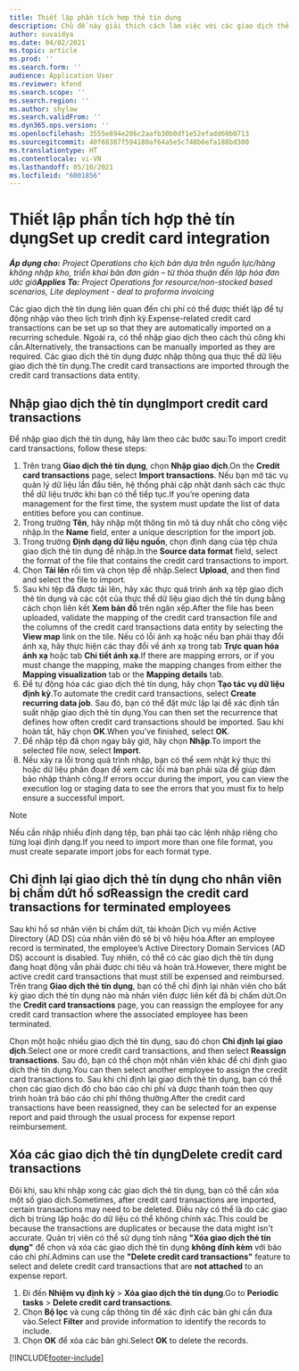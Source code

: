```yaml
---
title: Thiết lập phần tích hợp thẻ tín dụng
description: Chủ đề này giải thích cách làm việc với các giao dịch thẻ tín dụng liên quan đến chi phí.
author: suvaidya
ms.date: 04/02/2021
ms.topic: article
ms.prod: ''
ms.search.form: ''
audience: Application User
ms.reviewer: kfend
ms.search.scope: ''
ms.search.region: ''
ms.author: shylaw
ms.search.validFrom: ''
ms.dyn365.ops.version: ''
ms.openlocfilehash: 3555e894e206c2aafb30b0df1e52efadd69b0713
ms.sourcegitcommit: 40f68387f594180af64a5e5c748b6efa188bd300
ms.translationtype: HT
ms.contentlocale: vi-VN
ms.lasthandoff: 05/10/2021
ms.locfileid: "6001856"
---
```

# <a name="set-up-credit-card-integration"></a><span data-ttu-id="4c4eb-103">Thiết lập phần tích hợp thẻ tín dụng</span><span class="sxs-lookup"><span data-stu-id="4c4eb-103">Set up credit card integration</span></span>

<span data-ttu-id="4c4eb-104">_**Áp dụng cho:** Project Operations cho kịch bản dựa trên nguồn lực/hàng không nhập kho, triển khai bản đơn giản – từ thỏa thuận đến lập hóa đơn ước giá_</span><span class="sxs-lookup"><span data-stu-id="4c4eb-104">_**Applies To:** Project Operations for resource/non-stocked based scenarios, Lite deployment - deal to proforma invoicing_</span></span>

<span data-ttu-id="4c4eb-105">Các giao dịch thẻ tín dụng liên quan đến chi phí có thể được thiết lập để tự động nhập vào theo lịch trình định kỳ.</span><span class="sxs-lookup"><span data-stu-id="4c4eb-105">Expense-related credit card transactions can be set up so that they are automatically imported on a recurring schedule.</span></span> <span data-ttu-id="4c4eb-106">Ngoài ra, có thể nhập giao dịch theo cách thủ công khi cần.</span><span class="sxs-lookup"><span data-stu-id="4c4eb-106">Alternatively, the transactions can be manually imported as they are required.</span></span> <span data-ttu-id="4c4eb-107">Các giao dịch thẻ tín dụng được nhập thông qua thực thể dữ liệu giao dịch thẻ tín dụng.</span><span class="sxs-lookup"><span data-stu-id="4c4eb-107">The credit card transactions are imported through the credit card transactions data entity.</span></span>

## <a name="import-credit-card-transactions"></a><span data-ttu-id="4c4eb-108">Nhập giao dịch thẻ tín dụng</span><span class="sxs-lookup"><span data-stu-id="4c4eb-108">Import credit card transactions</span></span>

<span data-ttu-id="4c4eb-109">Để nhập giao dịch thẻ tín dụng, hãy làm theo các bước sau:</span><span class="sxs-lookup"><span data-stu-id="4c4eb-109">To import credit card transactions, follow these steps:</span></span>

1. <span data-ttu-id="4c4eb-110">Trên trang **Giao dịch thẻ tín dụng**, chọn **Nhập giao dịch**.</span><span class="sxs-lookup"><span data-stu-id="4c4eb-110">On the **Credit card transactions** page, select **Import transactions**.</span></span> <span data-ttu-id="4c4eb-111">Nếu bạn mở tác vụ quản lý dữ liệu lần đầu tiên, hệ thống phải cập nhật danh sách các thực thể dữ liệu trước khi bạn có thể tiếp tục.</span><span class="sxs-lookup"><span data-stu-id="4c4eb-111">If you’re opening data management for the first time, the system must update the list of data entities before you can continue.</span></span>
2. <span data-ttu-id="4c4eb-112">Trong trường **Tên**, hãy nhập một thông tin mô tả duy nhất cho công việc nhập.</span><span class="sxs-lookup"><span data-stu-id="4c4eb-112">In the **Name** field, enter a unique description for the import job.</span></span>
3. <span data-ttu-id="4c4eb-113">Trong trường **Định dạng dữ liệu nguồn**, chọn định dạng của tệp chứa giao dịch thẻ tín dụng để nhập.</span><span class="sxs-lookup"><span data-stu-id="4c4eb-113">In the **Source data format** field, select the format of the file that contains the credit card transactions to import.</span></span>
4. <span data-ttu-id="4c4eb-114">Chọn **Tải lên** rồi tìm và chọn tệp để nhập.</span><span class="sxs-lookup"><span data-stu-id="4c4eb-114">Select **Upload**, and then find and select the file to import.</span></span>
5. <span data-ttu-id="4c4eb-115">Sau khi tệp đã được tải lên, hãy xác thực quá trình ánh xạ tệp giao dịch thẻ tín dụng và các cột của thực thể dữ liệu giao dịch thẻ tín dụng bằng cách chọn liên kết **Xem bản đồ** trên ngăn xếp.</span><span class="sxs-lookup"><span data-stu-id="4c4eb-115">After the file has been uploaded, validate the mapping of the credit card transaction file and the columns of the credit card transactions data entity by selecting the **View map** link on the tile.</span></span> <span data-ttu-id="4c4eb-116">Nếu có lỗi ánh xạ hoặc nếu bạn phải thay đổi ánh xạ, hãy thực hiện các thay đổi về ánh xạ trong tab **Trực quan hóa ánh xạ** hoặc tab **Chi tiết ánh xạ**.</span><span class="sxs-lookup"><span data-stu-id="4c4eb-116">If there are mapping errors, or if you must change the mapping, make the mapping changes from either the **Mapping visualization** tab or the **Mapping details** tab.</span></span>
6. <span data-ttu-id="4c4eb-117">Để tự động hóa các giao dịch thẻ tín dụng, hãy chọn **Tạo tác vụ dữ liệu định kỳ**.</span><span class="sxs-lookup"><span data-stu-id="4c4eb-117">To automate the credit card transactions, select **Create recurring data job**.</span></span> <span data-ttu-id="4c4eb-118">Sau đó, bạn có thể đặt mức lặp lại để xác định tần suất nhập giao dịch thẻ tín dụng.</span><span class="sxs-lookup"><span data-stu-id="4c4eb-118">You can then set the recurrence that defines how often credit card transactions should be imported.</span></span> <span data-ttu-id="4c4eb-119">Sau khi hoàn tất, hãy chọn **OK**.</span><span class="sxs-lookup"><span data-stu-id="4c4eb-119">When you’ve finished, select **OK**.</span></span>
7. <span data-ttu-id="4c4eb-120">Để nhập tệp đã chọn ngay bây giờ, hãy chọn **Nhập**.</span><span class="sxs-lookup"><span data-stu-id="4c4eb-120">To import the selected file now, select **Import**.</span></span>
8. <span data-ttu-id="4c4eb-121">Nếu xảy ra lỗi trong quá trình nhập, bạn có thể xem nhật ký thực thi hoặc dữ liệu phân đoạn để xem các lỗi mà bạn phải sửa để giúp đảm bảo nhập thành công.</span><span class="sxs-lookup"><span data-stu-id="4c4eb-121">If errors occur during the import, you can view the execution log or staging data to see the errors that you must fix to help ensure a successful import.</span></span>

> [!NOTE]
> <span data-ttu-id="4c4eb-122">Nếu cần nhập nhiều định dạng tệp, bạn phải tạo các lệnh nhập riêng cho từng loại định dạng.</span><span class="sxs-lookup"><span data-stu-id="4c4eb-122">If you need to import more than one file format, you must create separate import jobs for each format type.</span></span>

## <a name="reassign-the-credit-card-transactions-for-terminated-employees"></a><span data-ttu-id="4c4eb-123">Chỉ định lại giao dịch thẻ tín dụng cho nhân viên bị chấm dứt hồ sơ</span><span class="sxs-lookup"><span data-stu-id="4c4eb-123">Reassign the credit card transactions for terminated employees</span></span>

<span data-ttu-id="4c4eb-124">Sau khi hồ sơ nhân viên bị chấm dứt, tài khoản Dịch vụ miền Active Directory (AD DS) của nhân viên đó sẽ bị vô hiệu hóa.</span><span class="sxs-lookup"><span data-stu-id="4c4eb-124">After an employee record is terminated, the employee’s Active Directory Domain Services (AD DS) account is disabled.</span></span> <span data-ttu-id="4c4eb-125">Tuy nhiên, có thể có các giao dịch thẻ tín dụng đang hoạt động vẫn phải được chi tiêu và hoàn trả.</span><span class="sxs-lookup"><span data-stu-id="4c4eb-125">However, there might be active credit card transactions that must still be expensed and reimbursed.</span></span> <span data-ttu-id="4c4eb-126">Trên trang **Giao dịch thẻ tín dụng**, bạn có thể chỉ định lại nhân viên cho bất kỳ giao dịch thẻ tín dụng nào mà nhân viên được liên kết đã bị chấm dứt.</span><span class="sxs-lookup"><span data-stu-id="4c4eb-126">On the **Credit card transactions** page, you can reassign the employee for any credit card transaction where the associated employee has been terminated.</span></span>

<span data-ttu-id="4c4eb-127">Chọn một hoặc nhiều giao dịch thẻ tín dụng, sau đó chọn **Chỉ định lại giao dịch**.</span><span class="sxs-lookup"><span data-stu-id="4c4eb-127">Select one or more credit card transactions, and then select **Reassign transactions**.</span></span> <span data-ttu-id="4c4eb-128">Sau đó, bạn có thể chọn một nhân viên khác để chỉ định giao dịch thẻ tín dụng.</span><span class="sxs-lookup"><span data-stu-id="4c4eb-128">You can then select another employee to assign the credit card transactions to.</span></span> <span data-ttu-id="4c4eb-129">Sau khi chỉ định lại giao dịch thẻ tín dụng, bạn có thể chọn các giao dịch đó cho báo cáo chi phí và được thanh toán theo quy trình hoàn trả báo cáo chi phí thông thường.</span><span class="sxs-lookup"><span data-stu-id="4c4eb-129">After the credit card transactions have been reassigned, they can be selected for an expense report and paid through the usual process for expense report reimbursement.</span></span>

## <a name="delete-credit-card-transactions"></a><span data-ttu-id="4c4eb-130">Xóa các giao dịch thẻ tín dụng</span><span class="sxs-lookup"><span data-stu-id="4c4eb-130">Delete credit card transactions</span></span> 

<span data-ttu-id="4c4eb-131">Đôi khi, sau khi nhập xong các giao dịch thẻ tín dụng, bạn có thể cần xóa một số giao dịch.</span><span class="sxs-lookup"><span data-stu-id="4c4eb-131">Sometimes, after credit card transactions are imported, certain transactions may need to be deleted.</span></span> <span data-ttu-id="4c4eb-132">Điều này có thể là do các giao dịch bị trùng lặp hoặc do dữ liệu có thể không chính xác.</span><span class="sxs-lookup"><span data-stu-id="4c4eb-132">This could be because the transactions are duplicates or because the data might isn't accurate.</span></span> <span data-ttu-id="4c4eb-133">Quản trị viên có thể sử dụng tính năng **"Xóa giao dịch thẻ tín dụng"** để chọn và xóa các giao dịch thẻ tín dụng **không đính kèm** với báo cáo chi phí.</span><span class="sxs-lookup"><span data-stu-id="4c4eb-133">Admins can use the **"Delete credit card transactions"** feature to select and delete credit card transactions that are **not attached** to an expense report.</span></span> 

1. <span data-ttu-id="4c4eb-134">Đi đến **Nhiệm vụ định kỳ** > **Xóa giao dịch thẻ tín dụng**.</span><span class="sxs-lookup"><span data-stu-id="4c4eb-134">Go to **Periodic tasks** > **Delete credit card transactions**.</span></span>
2. <span data-ttu-id="4c4eb-135">Chọn **Bộ lọc** và cung cấp thông tin để xác định các bản ghi cần đưa vào.</span><span class="sxs-lookup"><span data-stu-id="4c4eb-135">Select **Filter** and provide information to identify the records to include.</span></span>
3. <span data-ttu-id="4c4eb-136">Chọn **OK** để xóa các bản ghi.</span><span class="sxs-lookup"><span data-stu-id="4c4eb-136">Select **OK** to delete the records.</span></span> 

[!INCLUDE[footer-include](../includes/footer-banner.md)]
